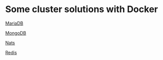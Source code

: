 # Some cluster solutions with Docker

[MariaDB](mariadb-cluster/README.md)

[MongoDB](mongo-cluster/README.md)

[Nats](nats-cluster/README.md)

[Redis](redis-cluster/README.md)

